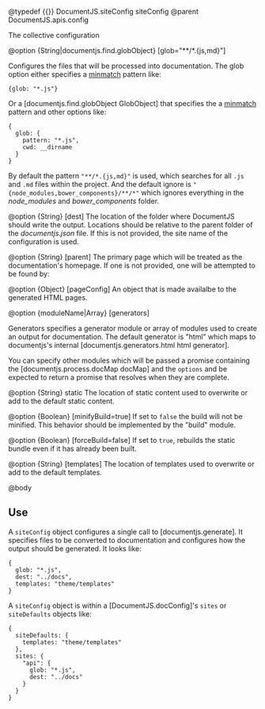 @typedef {{}} DocumentJS.siteConfig siteConfig
@parent DocumentJS.apis.config

The collective configuration 


@option {String|documentjs.find.globObject} [glob="**/*.\{js,md\}"] 

Configures the files that will be processed into documentation. The glob
option either specifies a [minmatch](https://github.com/isaacs/minimatch) 
pattern like:

    {glob: "*.js"}

Or a [documentjs.find.globObject GlobObject] that specifies the 
a [minmatch](https://github.com/isaacs/minimatch) pattern and
other options like:

    {
      glob: {
        pattern: "*.js",
        cwd: __dirname  
      }
    }

By default the pattern `"**/*.{js,md}"` is used, which
searches for all `.js` and `.md` files within the project. And
the default ignore is `"{node_modules,bower_components}/**/*"` which
ignores everything in the _node_modules_ and _bower_components_  folder.

@option {String} [dest] The location of the folder where DocumentJS should
write the output. Locations should be relative to the parent folder of the 
_documentjs.json_ file. If this is not provided, the site name of the configuration
is used.

@option {String} [parent] The primary page which will be treated as the documentation's 
homepage.  If one is not provided, one will be attempted to be found by:

@option {Object} [pageConfig] An object that is made availalbe to the generated HTML pages.


@option {moduleName|Array<moduleName>} [generators]

Generators specifies a generator module or array of modules used to create an 
output for documentation. The default generator is "html" which maps
to documentjs's internal [documentjs.generators.html html generator].

You can specify other modules which will be passed a promise containing
the [documentjs.process.docMap docMap] and the `options` and be expected
to return a promise that resolves when they are complete.

@option {String} static The location of static content used to overwrite or
add to the default static content.

@option {Boolean} [minifyBuild=true] If set to `false` the build will not 
be minified. This behavior should be implemented by the "build" module.

@option {Boolean} [forceBuild=false] If set to `true`, rebuilds the 
static bundle even if it has already been built.

@option {String} [templates] The location of templates used to overwrite or
add to the default templates.

@body 

## Use

A `siteConfig` object configures a single call to [documentjs.generate].  It 
specifies files to be converted to documentation and configures how the output should be 
generated.  It looks like:

    {
      glob: "*.js",
      dest: "../docs",
      templates: "theme/templates"
    }


A `siteConfig` object is within a [DocumentJS.docConfig]'s `sites` or `siteDefaults`
objects like:

    {
      siteDefaults: {
        templates: "theme/templates"
      },
      sites: {
        "api": {
          glob: "*.js",
          dest: "../docs"
        }
      }
    }



